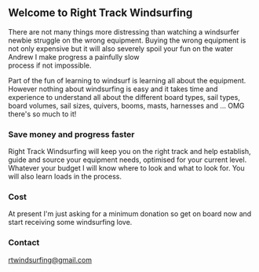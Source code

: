 ## Welcome to Right Track Windsurfing

There are not many things more distressing
 than watching a windsurfer newbie struggle 
on the wrong equipment. Buying the wrong equipment 
is not only expensive but it will also severely spoil
 your fun on the water Andrew I make progress a painfully slow  
process if not impossible. 

Part of the fun of learning to windsurf is learning 
all about the equipment. However nothing about
windsurfing is easy and it takes time and experience
 to understand all about the different board types, 
sail types,
board volumes, sail sizes, quivers,
booms, masts, harnesses and ... OMG there's so much to it! 


### Save money and progress faster

Right Track Windsurfing will keep you on
the right track and help 
establish, guide and source your equipment needs, 
optimised for your current level. 
Whatever your budget I will know where to look 
and what to look for. You will also learn loads in the process.


### Cost
At present I'm just asking for a minimum donation so get on board now 
and start receiving some windsurfing love.


### Contact

rtwindsurfing@gmail.com
